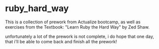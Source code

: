 # ruby_hard_way

This is a collection of prework from Actualize bootcamp, as well as exercises from the Textbook: "Learn Ruby the Hard Way" 
by Zed Shaw.

unfortunately a lot of the prework is not complete, i do hope that one day, that i'll be able to come back and finish all the 
prework!
